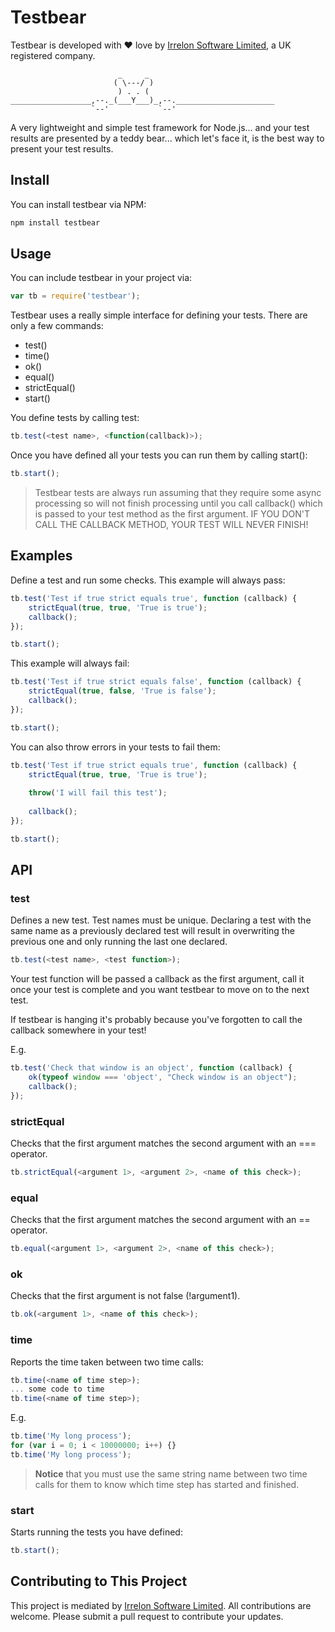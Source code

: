 # Testbear
Testbear is developed with ❤ love by [Irrelon Software Limited](http://www.irrelon.com/),
a UK registered company.

```
                        _     _
                       ( \---/ )
                        ) . . (
__________________,--._(___Y___)_,--.______________________
                  `--'           `--'
```

A very lightweight and simple test framework for Node.js...
and your test results are presented by a teddy bear... which
let's face it, is the best way to present your test results.

## Install
You can install testbear via NPM:

```bash
npm install testbear
```

## Usage
You can include testbear in your project via:

```js
var tb = require('testbear');
```

Testbear uses a really simple interface for defining your tests. There are only
a few commands:

* test()
* time()
* ok()
* equal()
* strictEqual()
* start()

You define tests by calling test:

```js
tb.test(<test name>, <function(callback)>);
```

Once you have defined all your tests you can run them by calling start():

```js
tb.start();
```

> Testbear tests are always run assuming that they require some async processing
so will not finish processing until you call callback() which is passed to your
test method as the first argument. IF YOU DON'T CALL THE CALLBACK METHOD, YOUR
TEST WILL NEVER FINISH!

## Examples
Define a test and run some checks. This example will always pass:

```js
tb.test('Test if true strict equals true', function (callback) {
	strictEqual(true, true, 'True is true');
	callback();
});

tb.start();
```

This example will always fail:

```js
tb.test('Test if true strict equals false', function (callback) {
	strictEqual(true, false, 'True is false');
	callback();
});

tb.start();
```

You can also throw errors in your tests to fail them:

```js
tb.test('Test if true strict equals true', function (callback) {
	strictEqual(true, true, 'True is true');
	
	throw('I will fail this test');
	
	callback();
});

tb.start();
```

## API

### test
Defines a new test. Test names must be unique. Declaring a test with the same
name as a previously declared test will result in overwriting the previous one
and only running the last one declared.

```js
tb.test(<test name>, <test function>);
```

Your test function will be passed a callback as the first argument, call it once
your test is complete and you want testbear to move on to the next test.

If testbear is hanging it's probably because you've forgotten to call the callback
somewhere in your test!

E.g.

```js
tb.test('Check that window is an object', function (callback) {
	ok(typeof window === 'object', "Check window is an object");
	callback();
});
```

### strictEqual
Checks that the first argument matches the second argument with an === operator.

```js
tb.strictEqual(<argument 1>, <argument 2>, <name of this check>);
```

### equal
Checks that the first argument matches the second argument with an == operator.

```js
tb.equal(<argument 1>, <argument 2>, <name of this check>);
```

### ok
Checks that the first argument is not false (!argument1).

```js
tb.ok(<argument 1>, <name of this check>);
```

### time
Reports the time taken between two time calls:

```js
tb.time(<name of time step>);
... some code to time
tb.time(<name of time step>);
```

E.g.

```js
tb.time('My long process');
for (var i = 0; i < 10000000; i++) {}
tb.time('My long process');
```

> **Notice** that you must use the same string name between two time calls
for them to know which time step has started and finished.

### start
Starts running the tests you have defined:

```js
tb.start();
```

## Contributing to This Project
This project is mediated by [Irrelon Software Limited](http://www.irrelon.com).
All contributions are welcome. Please submit a pull request to contribute your
updates.